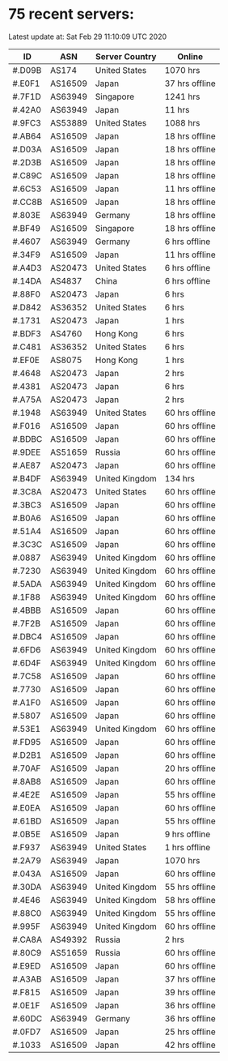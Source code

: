 # 75 recent servers:

Latest update at: Sat Feb 29 11:10:09 UTC 2020

| ID | ASN | Server Country | Online |
| -- | --- | -------------- | ------ |
| #.D09B | AS174 | United States | 1070 hrs |
| #.E0F1 | AS16509 | Japan | 37 hrs offline |
| #.7F1D | AS63949 | Singapore | 1241 hrs |
| #.42A0 | AS63949 | Japan | 11 hrs |
| #.9FC3 | AS53889 | United States | 1088 hrs |
| #.AB64 | AS16509 | Japan | 18 hrs offline |
| #.D03A | AS16509 | Japan | 18 hrs offline |
| #.2D3B | AS16509 | Japan | 18 hrs offline |
| #.C89C | AS16509 | Japan | 18 hrs offline |
| #.6C53 | AS16509 | Japan | 11 hrs offline |
| #.CC8B | AS16509 | Japan | 18 hrs offline |
| #.803E | AS63949 | Germany | 18 hrs offline |
| #.BF49 | AS16509 | Singapore | 18 hrs offline |
| #.4607 | AS63949 | Germany | 6 hrs offline |
| #.34F9 | AS16509 | Japan | 11 hrs offline |
| #.A4D3 | AS20473 | United States | 6 hrs offline |
| #.14DA | AS4837 | China | 6 hrs offline |
| #.88F0 | AS20473 | Japan | 6 hrs |
| #.D842 | AS36352 | United States | 6 hrs |
| #.1731 | AS20473 | Japan | 1 hrs |
| #.BDF3 | AS4760 | Hong Kong | 6 hrs |
| #.C481 | AS36352 | United States | 6 hrs |
| #.EF0E | AS8075 | Hong Kong | 1 hrs |
| #.4648 | AS20473 | Japan | 2 hrs |
| #.4381 | AS20473 | Japan | 6 hrs |
| #.A75A | AS20473 | Japan | 2 hrs |
| #.1948 | AS63949 | United States | 60 hrs offline |
| #.F016 | AS16509 | Japan | 60 hrs offline |
| #.BDBC | AS16509 | Japan | 60 hrs offline |
| #.9DEE | AS51659 | Russia | 60 hrs offline |
| #.AE87 | AS20473 | Japan | 60 hrs offline |
| #.B4DF | AS63949 | United Kingdom | 134 hrs |
| #.3C8A | AS20473 | United States | 60 hrs offline |
| #.3BC3 | AS16509 | Japan | 60 hrs offline |
| #.B0A6 | AS16509 | Japan | 60 hrs offline |
| #.51A4 | AS16509 | Japan | 60 hrs offline |
| #.3C3C | AS16509 | Japan | 60 hrs offline |
| #.0887 | AS63949 | United Kingdom | 60 hrs offline |
| #.7230 | AS63949 | United Kingdom | 60 hrs offline |
| #.5ADA | AS63949 | United Kingdom | 60 hrs offline |
| #.1F88 | AS63949 | United Kingdom | 60 hrs offline |
| #.4BBB | AS16509 | Japan | 60 hrs offline |
| #.7F2B | AS16509 | Japan | 60 hrs offline |
| #.DBC4 | AS16509 | Japan | 60 hrs offline |
| #.6FD6 | AS63949 | United Kingdom | 60 hrs offline |
| #.6D4F | AS63949 | United Kingdom | 60 hrs offline |
| #.7C58 | AS16509 | Japan | 60 hrs offline |
| #.7730 | AS16509 | Japan | 60 hrs offline |
| #.A1F0 | AS16509 | Japan | 60 hrs offline |
| #.5807 | AS16509 | Japan | 60 hrs offline |
| #.53E1 | AS63949 | United Kingdom | 60 hrs offline |
| #.FD95 | AS16509 | Japan | 60 hrs offline |
| #.D2B1 | AS16509 | Japan | 60 hrs offline |
| #.70AF | AS16509 | Japan | 20 hrs offline |
| #.8AB8 | AS16509 | Japan | 60 hrs offline |
| #.4E2E | AS16509 | Japan | 55 hrs offline |
| #.E0EA | AS16509 | Japan | 60 hrs offline |
| #.61BD | AS16509 | Japan | 55 hrs offline |
| #.0B5E | AS16509 | Japan | 9 hrs offline |
| #.F937 | AS63949 | United States | 1 hrs offline |
| #.2A79 | AS63949 | Japan | 1070 hrs |
| #.043A | AS16509 | Japan | 60 hrs offline |
| #.30DA | AS63949 | United Kingdom | 55 hrs offline |
| #.4E46 | AS63949 | United Kingdom | 58 hrs offline |
| #.88C0 | AS63949 | United Kingdom | 55 hrs offline |
| #.995F | AS63949 | United Kingdom | 60 hrs offline |
| #.CA8A | AS49392 | Russia | 2 hrs |
| #.80C9 | AS51659 | Russia | 60 hrs offline |
| #.E9ED | AS16509 | Japan | 60 hrs offline |
| #.A3AB | AS16509 | Japan | 37 hrs offline |
| #.F815 | AS16509 | Japan | 39 hrs offline |
| #.0E1F | AS16509 | Japan | 36 hrs offline |
| #.60DC | AS63949 | Germany | 36 hrs offline |
| #.0FD7 | AS16509 | Japan | 25 hrs offline |
| #.1033 | AS16509 | Japan | 42 hrs offline |

